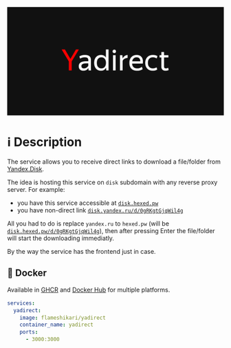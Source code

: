 <img src="./.github/assets/opengraph.png">

# ℹ️ Description

The service allows you to receive direct links to download a file/folder from [Yandex.Disk](https://disk.yandex.ru).

The idea is hosting this service on `disk` subdomain with any reverse proxy server. For example:
- you have this service accessible at [`disk.hexed.pw`](https://disk.hexed.pw)
- you have non-direct link [`disk.yandex.ru/d/0gRKgtGjqWil4g`](https://disk.yandex.ru/d/0gRKgtGjqWil4g)

All you had to do is replace `yandex.ru` to `hexed.pw` (will be [`disk.hexed.pw/d/0gRKgtGjqWil4g`](https://disk.hexed.pw/d/0gRKgtGjqWil4g)), then after pressing Enter the file/folder will start the downloading immediatly.

By the way the service has the frontend just in case.

## 🐳 Docker

Available in <a href="https://github.com/flameshikari/yadirect/pkgs/container/yadirect">GHCR</a> and <a href="https://hub.docker.com/r/flameshikari/yadirect">Docker Hub</a> for multiple platforms.

```yaml
services:
  yadirect:
    image: flameshikari/yadirect
    container_name: yadirect
    ports:
      - 3000:3000
```
